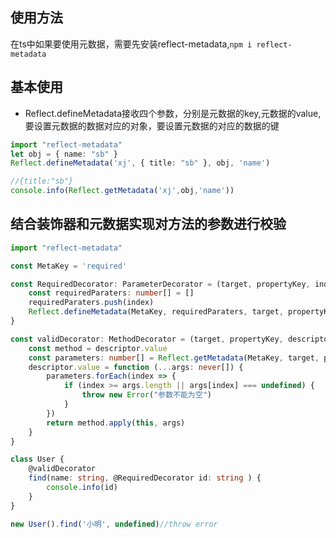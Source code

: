 ## 使用方法
在ts中如果要使用元数据，需要先安装reflect-metadata,`npm i reflect-metadata`
## 基本使用
- Reflect.defineMetadata接收四个参数，分别是元数据的key,元数据的value,要设置元数据的数据对应的对象，要设置元数据的对应的数据的键
```typescript
import "reflect-metadata"
let obj = { name: "sb" }
Reflect.defineMetadata('xj', { title: "sb" }, obj, 'name')

//{title:"sb"}
console.info(Reflect.getMetadata('xj',obj,'name'))
```

## 结合装饰器和元数据实现对方法的参数进行校验
```typescript
import "reflect-metadata"

const MetaKey = 'required'

const RequiredDecorator: ParameterDecorator = (target, propertyKey, index) => {
	const requiredParaters: number[] = []
	requiredParaters.push(index)
	Reflect.defineMetadata(MetaKey, requiredParaters, target, propertyKey)
}

const validDecorator: MethodDecorator = (target, propertyKey, descriptor: PropertyDescriptor) => {
	const method = descriptor.value
	const parameters: number[] = Reflect.getMetadata(MetaKey, target, propertyKey) || []
	descriptor.value = function (...args: never[]) {
		parameters.forEach(index => {
			if (index >= args.length || args[index] === undefined) {
				throw new Error("参数不能为空")
			}
		})
		return method.apply(this, args)
	}
}

class User {
	@validDecorator
	find(name: string, @RequiredDecorator id: string ) {
		console.info(id)
	}
}

new User().find('小明', undefined)//throw error
```